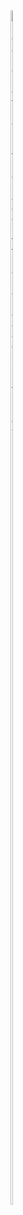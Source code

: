 <img src='https://random-memer.herokuapp.com/' title="Meme" alt="Please refresh the page if the meme doesn't show up." style="width:7%;height:70%">
